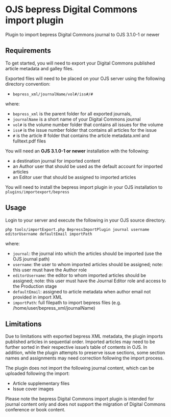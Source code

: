 # OJS bepress Digital Commons import plugin
Plugin to import bepress Digital Commons journal to OJS 3.1.0-1 or newer

## Requirements

To get started, you will need to export your Digital Commons published article metadata and galley files.

Exported files will need to be placed on your OJS server using the following directory convention:
- `bepress_xml/journalName/vol#/iss#/#`

where:

- `bepress_xml` is the parent folder for all exported journals,
- `journalName` is a short name of your Digital Commons journal
- `vol#` is the volume number folder that contains all issues for the volume
- `iss#` is the issue number folder that contains all articles for the issue
- `#` is the article # folder that contains the article metadata.xml and fulltext.pdf files

You will need an **OJS 3.1.0-1 or newer** installation with the following:
- a destination journal for imported content
- an Author user that should be used as the default account for imported articles
- an Editor user that should be assigned to imported articles

You will need to install the bepress import plugin in your OJS installation to `plugins/importexport/bepress`

## Usage

Login to your server and execute the following in your OJS source directory.

`php tools/importExport.php BepressImportPlugin journal username editorUsername defaultEmail importPath`

where:

- `journal`: the journal into which the articles should be imported (use the OJS journal path)
- `username`: the user to whom imported articles should be assigned; note: this user must have the Author role
- `editorUsername`: the editor to whom imported articles should be assigned; note: this user must have the Journal Editor role and access to the Production stage
- `defaultEmail`: assigned to article metadata when author email not provided in import XML
- `importPath`: full filepath to import bepress files (e.g. /home/user/bepress_xml/journalName)

## Limitations

Due to limitations with exported bepress XML metadata, the plugin imports published articles in sequential order. Imported articles may need to be further sorted in their respective issue’s table of contents in OJS. In addition, while the plugin attempts to preserve issue sections, some section names and assignments may need correction following the import process.

The plugin does not import the following journal content, which can be uploaded following the import:
- Article supplementary files
- Issue cover images

Please note the bepress Digital Commons import plugin is intended for journal content only and does not support the migration of Digital Commons conference or book content.
